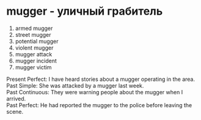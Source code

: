 # mugger - уличный грабитель

1. armed mugger
2. street mugger
3. potential mugger
4. violent mugger
5. mugger attack
6. mugger incident
7. mugger victim

Present Perfect: I have heard stories about a mugger operating in the area.  
Past Simple: She was attacked by a mugger last week.  
Past Continuous: They were warning people about the mugger when I arrived.  
Past Perfect: He had reported the mugger to the police before leaving the scene.
